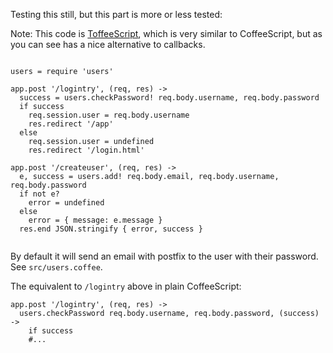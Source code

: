 Testing this still, but this part is more or less tested:

Note: This code is [ToffeeScript](https://github.com/jiangmiao/toffee-script), which is very similar to CoffeeScript, but as you can see has a nice alternative to callbacks.  


```coffee-script

users = require 'users'

app.post '/logintry', (req, res) ->
  success = users.checkPassword! req.body.username, req.body.password
  if success
    req.session.user = req.body.username
    res.redirect '/app'
  else
    req.session.user = undefined
    res.redirect '/login.html'

app.post '/createuser', (req, res) ->
  e, success = users.add! req.body.email, req.body.username, req.body.password
  if not e?
    error = undefined
  else
    error = { message: e.message }
  res.end JSON.stringify { error, success }


```

By default it will send an email with postfix to the user with their password.  See `src/users.coffee`.


The equivalent to `/logintry` above in plain CoffeeScript:

```coffee-script
app.post '/logintry', (req, res) ->
  users.checkPassword req.body.username, req.body.password, (success) ->
    if success
    #...
```


